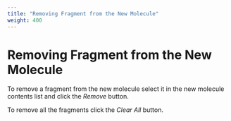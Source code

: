 ```yaml
---
title: "Removing Fragment from the New Molecule"
weight: 400
---
```



# Removing Fragment from the New Molecule

To remove a fragment from the new molecule select it in the new molecule contents list and click the _Remove_ button.

To remove all the fragments click the _Clear All_ button.
